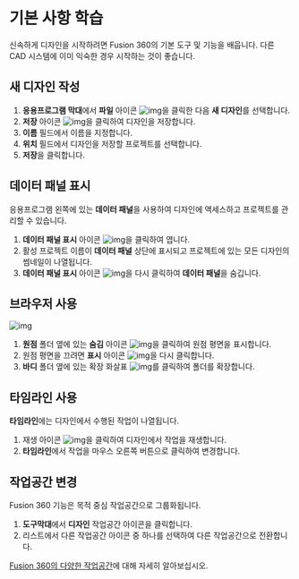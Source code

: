 # 기본 사항 학습
신속하게 디자인을 시작하려면 Fusion 360의 기본 도구 및 기능을 배웁니다. 다른 CAD 시스템에 이미 익숙한 경우 시작하는 것이 좋습니다.
## 새 디자인 작성
1. **응용프로그램 막대**에서 **파일** 아이콘 ![img](https://help.autodesk.com/cloudhelp/KOR/Fusion-GetStarted/images/icon-file.png)을 클릭한 다음 **새 디자인**를 선택합니다.
2. **저장** 아이콘 ![img](https://help.autodesk.com/cloudhelp/KOR/Fusion-GetStarted/images/icon-save-file.png)을 클릭하여 디자인을 저장합니다.
3. **이름** 필드에서 이름을 지정합니다.
4. **위치** 필드에서 디자인을 저장할 프로젝트를 선택합니다.
5. **저장**을 클릭합니다.
## 데이터 패널 표시
응용프로그램 왼쪽에 있는 **데이터 패널**을 사용하여 디자인에 액세스하고 프로젝트를 관리할 수 있습니다.

1. **데이터 패널 표시** 아이콘 ![img](https://help.autodesk.com/cloudhelp/KOR/Fusion-GetStarted/images/icon/common/data-panel.png)을 클릭하여 엽니다.
2. 활성 프로젝트 이름이 **데이터 패널** 상단에 표시되고 프로젝트에 있는 모든 디자인의 썸네일이 나열됩니다.
3. **데이터 패널 표시** 아이콘 ![img](https://help.autodesk.com/cloudhelp/KOR/Fusion-GetStarted/images/icon/common/data-panel.png)을 다시 클릭하여 **데이터 패널**을 숨깁니다.
## 브라우저 사용
![img](https://help.autodesk.com/cloudhelp/KOR/Fusion-GetStarted/images/ui-browser.png)
1. **원점** 폴더 옆에 있는 **숨김** 아이콘 ![img](https://help.autodesk.com/cloudhelp/KOR/Fusion-GetStarted/images/icon/browser/hidden.png)을 클릭하여 원점 평면을 표시합니다.
2. 원점 평면을 끄려면 **표시** 아이콘 ![img](https://help.autodesk.com/cloudhelp/KOR/Fusion-GetStarted/images/icon/browser/visible.png)을 다시 클릭합니다.
3. **바디** 폴더 옆에 있는 확장 화살표 ![img](https://help.autodesk.com/cloudhelp/KOR/Fusion-GetStarted/images/icon-browser-expand.png)를 클릭하여 폴더를 확장합니다.
## 타임라인 사용
**타임라인**에는 디자인에서 수행된 작업이 나열됩니다.
1. 재생 아이콘 ![img](https://help.autodesk.com/cloudhelp/KOR/Fusion-GetStarted/images/icon-timeline-replay.png)을 클릭하여 디자인에서 작업을 재생합니다.
2. **타임라인**에서 작업을 마우스 오른쪽 버튼으로 클릭하여 변경합니다.
## 작업공간 변경
Fusion 360 기능은 목적 중심 작업공간으로 그룹화됩니다.

1. **도구막대**에서 **디자인** 작업공간 아이콘을 클릭합니다.
2. 리스트에서 다른 작업공간 아이콘 중 하나를 선택하여 다른 작업공간으로 전환합니다.  

[Fusion 360의 다양한 작업공간](https://help.autodesk.com/view/NINVFUS/KOR/?guid=GUID-62FC5305-6B73-407B-82AB-70DFD5F1EF60)에 대해 자세히 알아보십시오.
